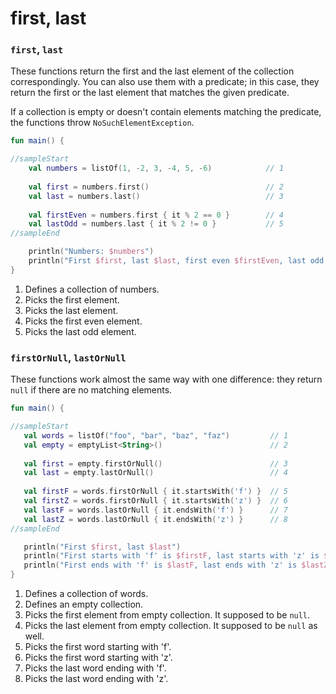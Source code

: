# first, last

### `first`, `last`

These functions return the first and the last element of the collection correspondingly. You can also use them with a predicate; in this case, they return the first or the last element that matches the given predicate.

If a collection is empty or doesn't contain elements matching the predicate, the functions throw `NoSuchElementException`.

<div class="language-kotlin" theme="idea" data-min-compiler-version="1.3">

```kotlin
fun main() {

//sampleStart
    val numbers = listOf(1, -2, 3, -4, 5, -6)            // 1
    
    val first = numbers.first()                          // 2
    val last = numbers.last()                            // 3
    
    val firstEven = numbers.first { it % 2 == 0 }        // 4
    val lastOdd = numbers.last { it % 2 != 0 }           // 5
//sampleEnd

    println("Numbers: $numbers")
    println("First $first, last $last, first even $firstEven, last odd $lastOdd")
}
```

</div>

1. Defines a collection of numbers.
2. Picks the first element.
3. Picks the last element.
4. Picks the first even element.
5. Picks the last odd element.

### `firstOrNull`, `lastOrNull`

These functions work almost the same way with one difference: they return `null` if there are no matching elements.

<div class="language-kotlin" theme="idea" data-min-compiler-version="1.3">

```kotlin
fun main() {

//sampleStart
   val words = listOf("foo", "bar", "baz", "faz")         // 1
   val empty = emptyList<String>()                        // 2
   
   val first = empty.firstOrNull()                        // 3
   val last = empty.lastOrNull()                          // 4
   
   val firstF = words.firstOrNull { it.startsWith('f') }  // 5
   val firstZ = words.firstOrNull { it.startsWith('z') }  // 6
   val lastF = words.lastOrNull { it.endsWith('f') }      // 7
   val lastZ = words.lastOrNull { it.endsWith('z') }      // 8
//sampleEnd

   println("First $first, last $last")
   println("First starts with 'f' is $firstF, last starts with 'z' is $firstZ")
   println("First ends with 'f' is $lastF, last ends with 'z' is $lastZ")
}
```

</div>

1. Defines a collection of words.
2. Defines an empty collection.
3. Picks the first element from empty collection. It supposed to be `null`.
4. Picks the last element from empty collection. It supposed to be `null` as well.
5. Picks the first word starting with 'f'.
6. Picks the first word starting with 'z'.
7. Picks the last word ending with 'f'.
8. Picks the last word ending with 'z'.
